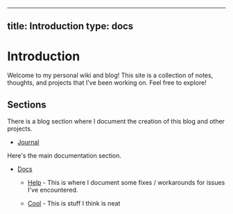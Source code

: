                        
---
title: Introduction
type: docs
---

# Introduction

Welcome to my personal wiki and blog! This site is a collection of notes, thoughts, and projects that I've been working on. Feel free to explore!

## Sections

There is a blog section where I document the creation of this blog and other projects.

- [Journal](/posts/_index.md)

Here's the main documentation section.

- [Docs](docs/_index.md)

  - [Help](docs/help/_index.md) - This is where I document some fixes / workarounds for issues I've encountered.

  - [Cool](docs/cool_stuff/_index.md) - This is stuff I think is neat
